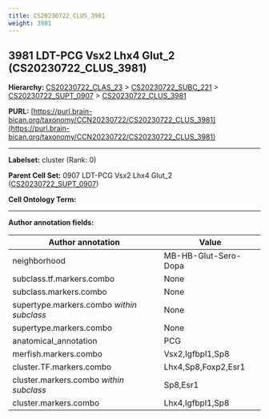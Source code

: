 ```yaml
---
title: CS20230722_CLUS_3981
weight: 3981
---
```

## 3981 LDT-PCG Vsx2 Lhx4 Glut_2 (CS20230722_CLUS_3981)
<b>Hierarchy: </b>
[CS20230722_CLAS_23](../CS20230722_CLAS_23) >
[CS20230722_SUBC_221](../CS20230722_SUBC_221) >
[CS20230722_SUPT_0907](../CS20230722_SUPT_0907) >
[CS20230722_CLUS_3981](../CS20230722_CLUS_3981)

**PURL:** [https://purl.brain-bican.org/taxonomy/CCN20230722/CS20230722_CLUS_3981](https://purl.brain-bican.org/taxonomy/CCN20230722/CS20230722_CLUS_3981)

---


**Labelset:** cluster (Rank: 0)

**Parent Cell Set:** 0907 LDT-PCG Vsx2 Lhx4 Glut_2 ([CS20230722_SUPT_0907](../CS20230722_SUPT_0907))



**Cell Ontology Term:** 

[MARKER GENES.]: #


---

[TRANSFERRED ANNOTATIONS.]: #


[AUTHOR ANNOTATION FIELDS.]: #


**Author annotation fields:**

| Author annotation | Value |
|-------------------|-------|
|neighborhood|MB-HB-Glut-Sero-Dopa|
|subclass.tf.markers.combo|None|
|subclass.markers.combo|None|
|supertype.markers.combo _within subclass_|None|
|supertype.markers.combo|None|
|anatomical_annotation|PCG|
|merfish.markers.combo|Vsx2,Igfbpl1,Sp8|
|cluster.TF.markers.combo|Lhx4,Sp8,Foxp2,Esr1|
|cluster.markers.combo _within subclass_|Sp8,Esr1|
|cluster.markers.combo|Lhx4,Igfbpl1,Sp8|
